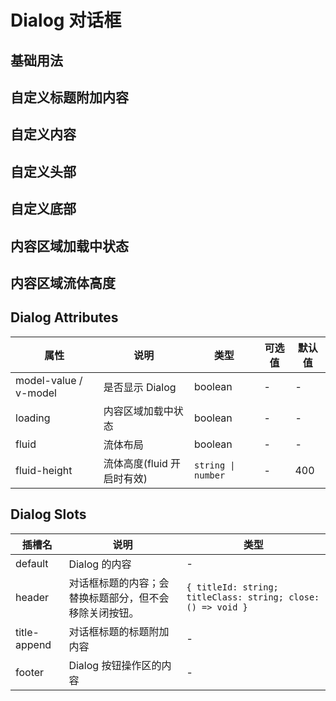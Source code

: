 # Dialog 对话框

## 基础用法

<preview path="../examples/dialog/basic.vue"></preview>

## 自定义标题附加内容

<preview path="../examples/dialog/title-append.vue"></preview>

## 自定义内容

<preview path="../examples/dialog/custom-content.vue"></preview>

## 自定义头部

<preview path="../examples/dialog/custom-header.vue"></preview>

## 自定义底部

<preview path="../examples/dialog/custom-footer.vue"></preview>

## 内容区域加载中状态

<preview path="../examples/dialog/loading.vue"></preview>

## 内容区域流体高度

<preview path="../examples/dialog/fluid.vue"></preview>

## Dialog Attributes

| 属性                  | 说明                       | 类型               | 可选值 | 默认值 |
| --------------------- | -------------------------- | ------------------ | ------ | ------ |
| model-value / v-model | 是否显示 Dialog            | boolean            | -      | -      |
| loading               | 内容区域加载中状态         | boolean            | -      | -      |
| fluid                 | 流体布局                   | boolean            | -      | -      |
| fluid-height          | 流体高度(fluid 开启时有效) | `string \| number` | -      | 400    |

## Dialog Slots

| 插槽名       | 说明                                                   | 类型                                                         |
| ------------ | ------------------------------------------------------ | ------------------------------------------------------------ |
| default      | Dialog 的内容                                          | -                                                            |
| header       | 对话框标题的内容；会替换标题部分，但不会移除关闭按钮。 | `{ titleId: string; titleClass: string; close: () => void }` |
| title-append | 对话框标题的标题附加内容                               | -                                                            |
| footer       | Dialog 按钮操作区的内容                                | -                                                            |
